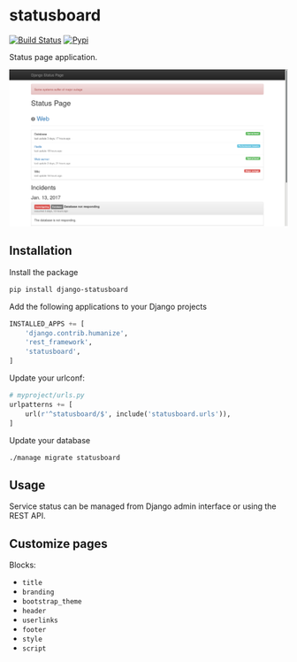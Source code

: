 # statusboard

[![Build Status](https://travis-ci.org/edigiacomo/django-statusboard.svg?branch=master)](https://travis-ci.org/edigiacomo/django-statusboard)
[![Pypi](https://img.shields.io/pypi/v/django-statusboard.svg)](https://pypi.python.org/pypi/django-statusboard/)

Status page application.

![django-statusboard preview](preview.png)


## Installation

Install the package

```sh
pip install django-statusboard
```

Add the following applications to your Django projects

```python
INSTALLED_APPS += [
    'django.contrib.humanize',
    'rest_framework',
    'statusboard',
]
```

Update your urlconf:

```python
# myproject/urls.py
urlpatterns += [
    url(r'^statusboard/$', include('statusboard.urls')),
]
```

Update your database

```sh
./manage migrate statusboard
```

## Usage

Service status can be managed from Django admin interface or using the REST
API.


## Customize pages

Blocks:

* `title`
* `branding`
* `bootstrap_theme`
* `header`
* `userlinks`
* `footer`
* `style`
* `script`

[travis]: http://travis-ci.org/edigiacomo/django-statusboard
